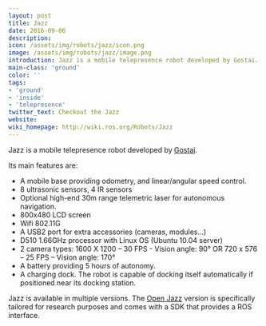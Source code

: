 ```yaml
---
layout: post
title: Jazz
date: 2016-09-06
description:
icon: /assets/img/robots/jazz/icon.png
image: /assets/img/robots/jazz/image.png
introduction: Jazz is a mobile telepresence robot developed by Gostai.
main-class: 'ground'
color: ''
tags:
- 'ground'
- 'inside'
- 'telepresence'
twitter_text: Checkout the Jazz
website: 
wiki_homepage: http://wiki.ros.org/Robots/Jazz
---
```


Jazz is a mobile telepresence robot developed by [Gostai](http://www.gostai.com).

Its main features are:

 * A mobile base providing odometry, and linear/angular speed control.
 * 8 ultrasonic sensors, 4 IR sensors
 * Optional high-end 30m range telemetric laser for autonomous navigation.
 * 800x480 LCD screen
 * Wifi 802.11G
 * A USB2 port  for extra accessories (cameras, modules…)
 * D510 1.66GHz processor with Linux OS (Ubuntu 10.04 server)
 * 2 camera types: 1600 X 1200 – 30 FPS - Vision angle: 90° OR 720 x 576 – 25 FPS – Vision angle: 170°
 * A battery providing 5 hours of autonomy.
 * A charging dock. The robot is capable of docking itself automatically if positioned near its docking station.

Jazz is available in multiple versions. The [Open Jazz](http://www.gostai.com/products/jazz/openjazz/) version is specifically tailored for research purposes and comes with a SDK that provides a ROS interface.
